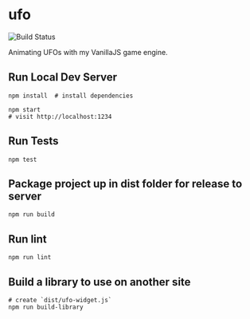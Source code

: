 # ufo

![Build Status](https://github.com/briangershon/ufo/workflows/Continuous%20Integration/badge.svg)

Animating UFOs with my VanillaJS game engine.

## Run Local Dev Server

    npm install  # install dependencies

    npm start
    # visit http://localhost:1234

## Run Tests

    npm test

## Package project up in dist folder for release to server

    npm run build

## Run lint

    npm run lint

## Build a library to use on another site

    # create `dist/ufo-widget.js`
    npm run build-library
